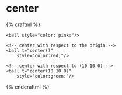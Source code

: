 # center

{% craftml %}
<craft>
    <craft name="ball">
        <sphere t="translate(30 -10 10)"></sphere>
    </craft>

    <ball style="color: pink;"/>

    <!-- center with respect to the origin -->
    <ball t="center()"
        style="color:red;"/>

    <!-- center with respect to (10 10 0) -->
    <ball t="center(10 10 0)"
        style="color:green;"/>

</craft>
{% endcraftml %}
